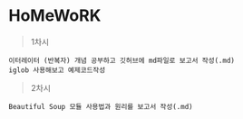 # HoMeWoRK

> 1차시
```
이터레이터 (반복자) 개념 공부하고 깃허브에 md파일로 보고서 작성(.md)
iglob 사용해보고 예제코드작성
```

> 2차시
```
Beautiful Soup 모듈 사용법과 원리를 보고서 작성(.md)
```